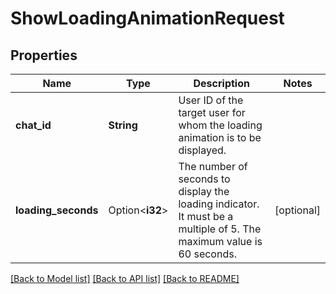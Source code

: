 # ShowLoadingAnimationRequest

## Properties

Name | Type | Description | Notes
------------ | ------------- | ------------- | -------------
**chat_id** | **String** | User ID of the target user for whom the loading animation is to be displayed. | 
**loading_seconds** | Option<**i32**> | The number of seconds to display the loading indicator. It must be a multiple of 5. The maximum value is 60 seconds.  | [optional]

[[Back to Model list]](../README.md#documentation-for-models) [[Back to API list]](../README.md#documentation-for-api-endpoints) [[Back to README]](../README.md)


